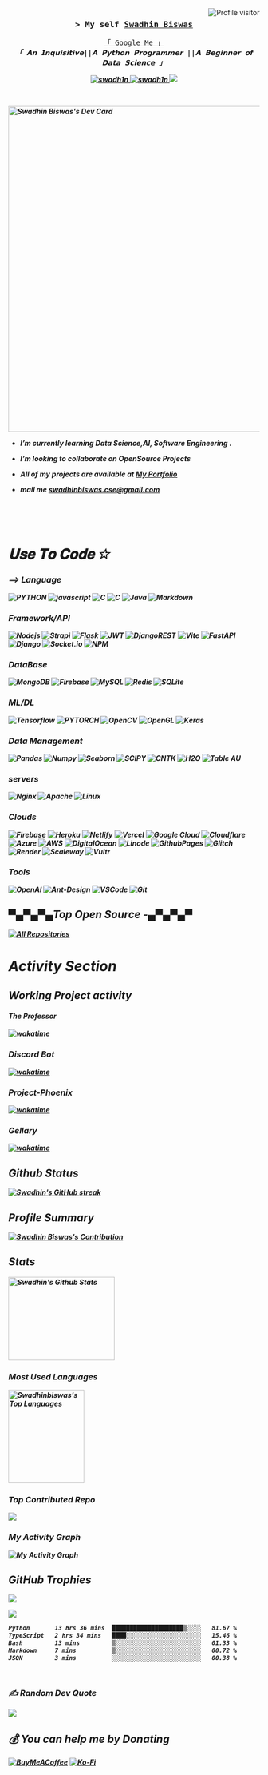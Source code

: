 <a href="https://komarev.com/ghpvc/?username=swadhinbiswas">
  <img align="right" src="https://komarev.com/ghpvc/?username=swadhinbiswas&label=Visitors&color=0e75b6&style=flat" alt="Profile visitor" />
</a>

<!-- Intro  -->
<h3 align="center">
        <samp>&gt; My self
                <b><a target="_blank" href="#">Swadhin Biswas</a></b>
        </samp>
</h3>

<p align="center"> 
  <samp>
    <a href="https://www.google.com/search?q=swadhin+biswas">「 Google Me 」</a>
    <br>
   <b> <i> 「 𝗔𝗻 𝗜𝗻𝗾𝘂𝗶𝘀𝗶𝘁𝗶𝘃𝗲||𝗔 𝗣𝘆𝘁𝗵𝗼𝗻 𝗣𝗿𝗼𝗴𝗿𝗮𝗺𝗺𝗲𝗿 ||𝗔 𝗕𝗲𝗴𝗶𝗻𝗻𝗲𝗿 𝗼𝗳 𝗗𝗮𝘁𝗮 𝗦𝗰𝗶𝗲𝗻𝗰𝗲 」<br> 
   
    
  </samp>
</p>

<p align="center">
 <a href="#" target="blank">
  <img src="https://img.shields.io/badge/Website-DC143C?style=for-the-badge&logo=medium&logoColor=white" alt="swadh1n" />
 </a>
<a href="https://linkedin.com/in/swadh1n" target="_blank">
  <img src="https://img.shields.io/badge/LinkedIn-0077B5?style=for-the-badge&logo=linkedin&logoColor=white" alt="swadh1n"/>
 </a>
 <a href="https://twitter.com/swadh1n" target="_blank">
  <img src="https://img.shields.io/badge/Twitter-1DA1F2?style=for-the-badge&logo=twitter&logoColor=white" />
 </a>
 
</p>
<br />

<!-- About Section -->




<a href="https://app.daily.dev/swadhinbiswas"><img src="https://api.daily.dev/devcards/v2/YaSZ7GVBTMSY5Lw9hJEAq.png?type=wide&r=zrd" width="652" alt="Swadhin Biswas's Dev Card"/></a>
  


- I’m currently learning **Data Science,AI, Software Engineering .**

- I’m looking to collaborate on **OpenSource Projects**

- All of my projects are available at **[My Portfolio](https://swadhin.my.id)**

-  mail me **swadhinbiswas.cse@gmail.com** 


<br/>
<br/>
<br/>

# 𝐔𝐬𝐞 𝐓𝐨 𝐂𝐨𝐝𝐞 ✩

### ⟹ Language
![PYTHON](https://img.shields.io/badge/Python-ccca60?style=for-the-badge&labelColor=black&logo=python&logoColor=0092ff) ![javascript](https://img.shields.io/badge/javascript-efd81c?style=for-the-badge&logo=javascript&logoColor=black) ![C](https://img.shields.io/badge/c-%2300599C.svg?style=for-the-badge&logo=c&logoColor=white)
![C](https://img.shields.io/badge/C/C++-0078d7?style=for-the-badge&logo=c&logoColor=white)  ![Java](https://img.shields.io/badge/java-%23ED8B00.svg?style=for-the-badge&logo=openjdk&logoColor=white) 
![Markdown](https://img.shields.io/badge/Markdown-000000?style=for-the-badge&logo=markdown&logoColor=white)


### Framework/API
![Nodejs](https://img.shields.io/badge/Nodejs-3C873A?style=for-the-badge&labelColor=black&logo=node.js&logoColor=3C873A)
![Strapi](https://img.shields.io/badge/strapi-2E7EEA?style=for-the-badge&logo=strapi&logoColor=white)
![Flask](https://img.shields.io/badge/flask-%23000.svg?style=for-the-badge&logo=flask&logoColor=white) ![JWT](https://img.shields.io/badge/JWT-black?style=for-the-badge&logo=JSON%20web%20tokens)  ![DjangoREST](https://img.shields.io/badge/DJANGO-REST-ff1709?style=for-the-badge&logo=django&logoColor=white&color=ff1709&labelColor=gray) ![Vite](https://img.shields.io/badge/vite-%23646CFF.svg?style=for-the-badge&logo=vite&logoColor=white)
![FastAPI](https://img.shields.io/badge/FastAPI-005571?style=for-the-badge&logo=fastapi) ![Django](https://img.shields.io/badge/django-%23092E20.svg?style=for-the-badge&logo=django&logoColor=white) 
![Socket.io](https://img.shields.io/badge/Socket.io-black?style=for-the-badge&logo=socket.io&badgeColor=010101)
![NPM](https://img.shields.io/badge/NPM-%23CB3837.svg?style=for-the-badge&logo=npm&logoColor=white)


### DataBase 

![MongoDB](https://img.shields.io/badge/MongoDB-4EA94B?style=for-the-badge&logo=mongodb&logoColor=white)
![Firebase](https://img.shields.io/badge/firebase-%23039BE5.svg?style=for-the-badge&logo=firebase)
 ![MySQL](https://img.shields.io/badge/mysql-%7fc8ff.svg?style=for-the-badge&logo=mysql&logoColor=black)  ![Redis](https://img.shields.io/badge/redis-%23DD0031.svg?style=for-the-badge&logo=redis&logoColor=white)  ![SQLite](https://img.shields.io/badge/sqlite-%2307405e.svg?style=for-the-badge&logo=sqlite&logoColor=white)


### ML/DL
![Tensorflow](<https://img.shields.io/badge/TensorFlow-rgb(249,130,3)?style=for-the-badge&labelColor=black&logo=tensorflow&logoColor=> ) 
![PYTORCH](https://img.shields.io/badge/PyTorch-white?style=for-the-badge&logo=pytorch&logoColor=)
![OpenCV](https://img.shields.io/badge/opencv-%23white.svg?style=for-the-badge&logo=opencv&logoColor=white) ![OpenGL](https://img.shields.io/badge/OpenGL-%23FFFFFF.svg?style=for-the-badge&logo=opengl) 
![Keras](https://img.shields.io/badge/Keras-d10808?style=for-the-badge&logo=keras&logoColor=white)


### Data Management

![Pandas](https://img.shields.io/badge/Pandas-61DBFB?style=for-the-badge&labelColor=black&logo=pandas&logoColor=61DBFB)
![Numpy](https://img.shields.io/badge/Numpy-66e599?style=for-the-badge&labelColor=black&logo=numpy&logoColor=66e599)
![Seaborn](https://img.shields.io/badge/Seaborn-404be3?style=for-the-badge&labelColor=black&logo=seaborn&logoColor=61DBFB)
![SCIPY](https://img.shields.io/badge/Scipy-000000?style=for-the-badge&logo=scipy&logoColor=blue)
![CNTK](https://img.shields.io/badge/CNTK-2d7abe?style=for-the-badge&logo=cntk5&logoColor) ![H2O](https://img.shields.io/badge/H2O-593D88?style=for-the-badge&logo=h2o&logoColor=white)
![Table AU](https://img.shields.io/badge/Tableau-FF4154?style=for-the-badge&logo=tableau&logoColor=white)

### servers
![Nginx](https://img.shields.io/badge/nginx-%23009639.svg?style=for-the-badge&logo=nginx&logoColor=white) ![Apache](https://img.shields.io/badge/apache-%23D42029.svg?style=for-the-badge&logo=apache&logoColor=white) 
![Linux](https://img.shields.io/badge/Linux-%29272d.svg?style=for-the-badge&logo=linux&logoColor=black) 

### Clouds

![Firebase](https://img.shields.io/badge/firebase-%23039BE5.svg?style=for-the-badge&logo=firebase) ![Heroku](https://img.shields.io/badge/heroku-%23430098.svg?style=for-the-badge&logo=heroku&logoColor=white) ![Netlify](https://img.shields.io/badge/netlify-%23000000.svg?style=for-the-badge&logo=netlify&logoColor=#00C7B7) ![Vercel](https://img.shields.io/badge/vercel-%23000000.svg?style=for-the-badge&logo=vercel&logoColor=white) ![Google Cloud](https://img.shields.io/badge/GoogleCloud-%234285F4.svg?style=for-the-badge&logo=google-cloud&logoColor=white) ![Cloudflare](https://img.shields.io/badge/Cloudflare-F38020?style=for-the-badge&logo=Cloudflare&logoColor=white) ![Azure](https://img.shields.io/badge/azure-%230072C6.svg?style=for-the-badge&logo=microsoftazure&logoColor=white) ![AWS](https://img.shields.io/badge/AWS-%23FF9900.svg?style=for-the-badge&logo=amazon-aws&logoColor=white) ![DigitalOcean](https://img.shields.io/badge/DigitalOcean-%230167ff.svg?style=for-the-badge&logo=digitalOcean&logoColor=white) ![Linode](https://img.shields.io/badge/linode-00A95C?style=for-the-badge&logo=linode&logoColor=white) ![GithubPages](https://img.shields.io/badge/github%20pages-121013?style=for-the-badge&logo=github&logoColor=white) ![Glitch](https://img.shields.io/badge/glitch-%233333FF.svg?style=for-the-badge&logo=glitch&logoColor=white) ![Render](https://img.shields.io/badge/Render-%46E3B7.svg?style=for-the-badge&logo=render&logoColor=white) ![Scaleway](https://img.shields.io/badge/SCALEWAY-%234f0599.svg?style=for-the-badge&logo=scaleway&logoColor=white) 
![Vultr](https://img.shields.io/badge/Vultr-007BFC.svg?style=for-the-badge&logo=vultr) 


### Tools 
![OpenAI](https://img.shields.io/badge/OpenAI-1572B6?style=for-the-badge&logo=openai&logoColor=white)
![Ant-Design](https://img.shields.io/badge/AntDesign-0170FE?style=for-the-badge&logo=antdesign&logoColor=white)
![VSCode](https://img.shields.io/badge/Visual_Studio-0078d7?style=for-the-badge&logo=visual%20studio&logoColor=white)
![Git](https://img.shields.io/badge/Git-F05032?style=for-the-badge&logo=git&logoColor=white)

## ▀▄▀▄▀▄Top Open Source -▄▀▄▀▄▀

<p align="left">
  <a href="https://github.com/swadhinbiswas?tab=repositories" target="_blank"><img alt="All Repositories" title="All Repositories" src="https://img.shields.io/badge/-All%20Repos-2962FF?style=for-the-badge&logo=koding&logoColor=white"/></a>
</p>

# Activity Section



## Working Project activity

#### The Professor

[![wakatime](https://wakatime.com/badge/user/d9081c06-f3fd-422d-981c-cd2acc46a3c7/project/018d530a-87e1-462e-9cb7-b83bc4a44c00.svg)](https://wakatime.com/badge/user/d9081c06-f3fd-422d-981c-cd2acc46a3c7/project/018d530a-87e1-462e-9cb7-b83bc4a44c00)
### Discord Bot
[![wakatime](https://wakatime.com/badge/user/d9081c06-f3fd-422d-981c-cd2acc46a3c7/project/018df604-172b-4552-8405-daa3cb1a265c.svg)](https://wakatime.com/badge/user/d9081c06-f3fd-422d-981c-cd2acc46a3c7/project/018df604-172b-4552-8405-daa3cb1a265c)

### Project-Phoenix
[![wakatime](https://wakatime.com/badge/user/d9081c06-f3fd-422d-981c-cd2acc46a3c7/project/018e1dbf-ec40-4278-b658-754ca0c04e4b.svg)](https://wakatime.com/badge/user/d9081c06-f3fd-422d-981c-cd2acc46a3c7/project/018e1dbf-ec40-4278-b658-754ca0c04e4b)

### Gellary
[![wakatime](https://wakatime.com/badge/user/d9081c06-f3fd-422d-981c-cd2acc46a3c7/project/018e1a69-553a-40e4-8026-1be43368eb82.svg)](https://wakatime.com/badge/user/d9081c06-f3fd-422d-981c-cd2acc46a3c7/project/018e1a69-553a-40e4-8026-1be43368eb82)

## Github Status
  <a href="https://github.com/swadhinbiswas">
    <img src="https://github-readme-streak-stats.herokuapp.com/?user=swadhinbiswas&theme=blueberry&border=&background=0D1117" alt="Swadhin's GitHub streak"/>
  </a>



## Profile Summary

<a href="https://github.com/swadhinbiswas">
  <img src="https://github-profile-summary-cards.vercel.app/api/cards/profile-details?username=swadhinbiswas&theme=blueberry" alt="Swadhin Biswas's Contribution"/>
</a>

## Stats
<a href="https://github.com/swadhinbiswas"><img alt="Swadhin's Github Stats" src="https://denvercoder1-github-readme-stats.vercel.app/api?username=swadhinbiswas&show_icons=true&count_private=true&theme=tokyonight&border_color=87aedc&bg_color=#232937&title_color=F85D7F&icon_color=87aedc" height="167px" width="65%"/></a>

 ### Most Used Languages
 <a href="https://github.com/swadhinbiswas"><img alt="Swadhinbiswas's Top Languages" src="https://denvercoder1-github-readme-stats.vercel.app/api/top-langs/?username=swadhinbiswas&langs_count=8&layout=compact&theme=blueberry&border_color=87aedc&bg_color=#232937&title_color=F85D7F&icon_color=F8D866" height="187px" width="55%"/></a>

### Top Contributed Repo
![](https://github-contributor-stats.vercel.app/api?username=swadhinbiswas&limit=5&theme=dark&combine_all_yearly_contributions=true)

### My Activity Graph
![My Activity Graph](https://github-readme-activity-graph.vercel.app/graph?username=swadhinbiswas&custom_title=Swadhin's%20GitHub%20Activity%20Graph&bg_color=0D1117&color=7F3FBF&line=0147FA&point=00C78C&area_color=FFFFFF&title_color=FFFFFF&area=true)

##  GitHub Trophies
![](https://github-profile-trophy.vercel.app/?username=swadhinbiswas&theme=radical&no-frame=false&no-bg=true&margin-w=4)

<a href="https://"><img src="https://raw.githubusercontent.com/swadhinbiswas/swadhinbiswas/main/.github/workflows/github-contribution-grid-snake.svg"/></a>




<!--START_SECTION:waka-->

```txt
Python       13 hrs 36 mins  ████████████████████▒░░░░   81.67 %
TypeScript   2 hrs 34 mins   ████░░░░░░░░░░░░░░░░░░░░░   15.46 %
Bash         13 mins         ▒░░░░░░░░░░░░░░░░░░░░░░░░   01.33 %
Markdown     7 mins          ▒░░░░░░░░░░░░░░░░░░░░░░░░   00.72 %
JSON         3 mins          ░░░░░░░░░░░░░░░░░░░░░░░░░   00.38 %
```

<!--END_SECTION:waka-->

```


```
### ✍️ Random Dev Quote
![](https://quotes-github-readme.vercel.app/api?type=horizontal&theme=tokyonight)


 ## 💰 You can help me by Donating
  [![BuyMeACoffee](https://img.shields.io/badge/Buy%20Me%20a%20Coffee-ffdd00?style=for-the-badge&logo=buy-me-a-coffee&logoColor=black)](https://buymeacoffee.com/swadhinbiswas) [![Ko-Fi](https://img.shields.io/badge/Ko--fi-F16061?style=for-the-badge&logo=ko-fi&logoColor=white)](https://ko-fi.com/swadhinbiswas) 
